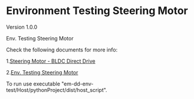 # Environment Testing Steering Motor

Version 1.0.0

Env. Testing Steering Motor

Check the following documents for more info:

1.[Steering Motor - BLDC Direct Drive](https://bw-robotics.atlassian.net/wiki/spaces/RH/pages/379224384/Steering+Motor+-+BLDC+Direct+Drive)

2.[Env. Testing Steering Motor](https://bw-robotics.atlassian.net/wiki/spaces/RH/pages/436994564/Env.+Testing+Steering+Motor)

To run use executable "em-dd-env-test/Host/pythonProject/dist/host_script".
